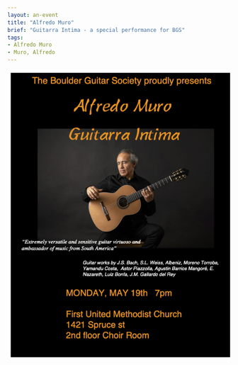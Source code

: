 ```yaml
---
layout: an-event
title: "Alfredo Muro"
brief: "Guitarra Intima - a special performance for BGS"
tags:
- Alfredo Muro
- Muro, Alfredo
---
```

![DenverGuitarDuo](/pics/20250519-AlfredoMuro.png)

